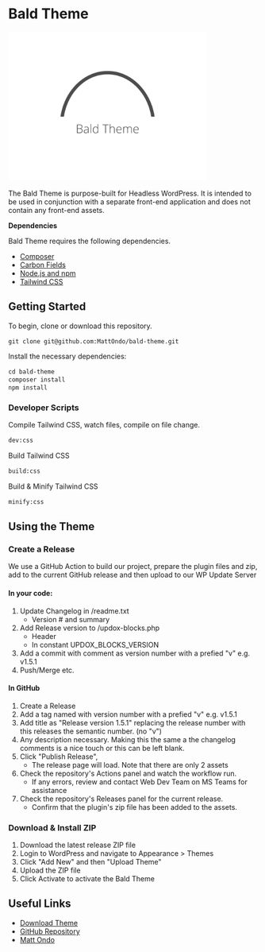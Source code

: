 # Bald Theme

<img src="https://raw.githubusercontent.com/MattOndo/bald-theme/main/screenshot.png" width="400px" alt="Bald Theme">

The Bald Theme is purpose-built for Headless WordPress. It is intended to be used in conjunction with a separate front-end application and does not contain any front-end assets.

**Dependencies**

Bald Theme requires the following dependencies.

- [Composer](https://getcomposer.org/)
- [Carbon Fields](https://carbonfields.net/)
- [Node.js and npm](https://docs.npmjs.com/downloading-and-installing-node-js-and-npm)
- [Tailwind CSS](https://tailwindcss.com/)

## Getting Started

To begin, clone or download this repository.

```
git clone git@github.com:MattOndo/bald-theme.git
```

Install the necessary dependencies:

```
cd bald-theme
composer install
npm install
```

### Developer Scripts

Compile Tailwind CSS, watch files, compile on file change.

```sh
dev:css
```

Build Tailwind CSS

```sh
build:css
```

Build & Minify Tailwind CSS

```sh
minify:css
```

## Using the Theme

### Create a Release

We use a GitHub Action to build our project, prepare the plugin files and zip, add to the current GitHub release and then upload to our WP Update Server

#### In your code:

1. Update Changelog in /readme.txt
    - Version # and summary
2. Add Release version to /updox-blocks.php
    - Header
    - In constant UPDOX_BLOCKS_VERSION
3. Add a commit with comment as version number with a prefied "v" e.g. v1.5.1
4. Push/Merge etc.

#### In GitHub

1. Create a Release
2. Add a tag named with version number with a prefied "v" e.g. v1.5.1
3. Add title as "Release version 1.5.1" replacing the release number with this releases the semantic number. (no "v")
4. Any description necessary. Making this the same a the changelog comments is a nice touch or this can be left blank.
5. Click "Publish Release",
    - The release page will load. Note that there are only 2 assets
6. Check the repository's Actions panel and watch the workflow run.
    - If any errors, review and contact Web Dev Team on MS Teams for assistance
7. Check the repository's Releases panel for the current release.
    - Confirm that the plugin's zip file has been added to the assets.

### Download & Install ZIP

1. Download the latest release ZIP file
2. Login to WordPress and navigate to Appearance > Themes
3. Click "Add New" and then "Upload Theme"
4. Upload the ZIP file
5. Click Activate to activate the Bald Theme

## Useful Links

- [Download Theme](https://github.com/MattOndo/bald-theme/releases)
- [GitHub Repository](https://github.com/MattOndo/bald-theme)
- [Matt Ondo](https://mattondo.io/)